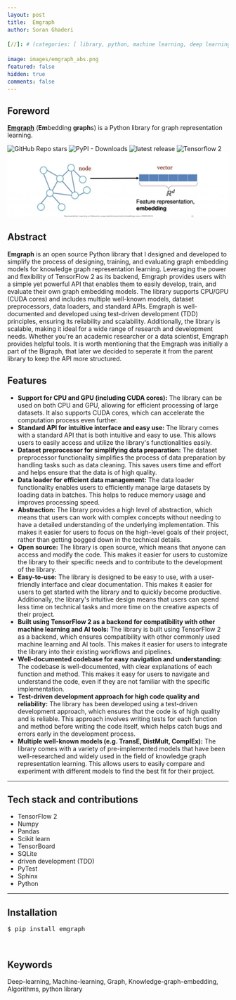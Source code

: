 ```yaml
---
layout: post
title:  Emgraph
author: Soran Ghaderi

[//]: # (categories: [ library, python, machine learning, deep learning, transformers ])

image: images/emgraph_abs.png
featured: false
hidden: true
comments: false
---
```


## Foreword
<b><a target="_blank" href="https://github.com/bi-graph/Emgraph">Emgraph</a></b> (<b>Em</b>bedding <b>graph</b>s) is a Python library for graph representation learning.

<div>
<img alt="GitHub Repo stars" src="https://img.shields.io/github/stars/bi-graph/emgraph?style=social">
<img alt="PyPI - Downloads" src="https://img.shields.io/pypi/dm/emgraph">
<img src="https://img.shields.io/pypi/v/emgraph.svg" alt="latest release" />
<img alt="Tensorflow 2" src="https://img.shields.io/badge/TensorFlow2-%23FF6F00.svg?style=flat&logo=TensorFlow&logoColor=white">
</div>

<div align="center">
<img alt="Emgraph" src="../images/emgraph_abs.png" title="Emgraph">
</div>



[//]: # (Glad to introduce my personal blog. Possibly, I will share what I read daily about deep learning, robotics, neuroscience, mathematics etc.)
  
## Abstract
<b>Emgraph</b> is an open source Python library that I designed and developed to simplify the process of designing, training, 
and evaluating graph embedding models for knowledge graph representation learning. Leveraging the power and flexibility 
of TensorFlow 2 as its backend, Emgraph provides users with a simple yet powerful API that enables them to easily 
develop, train, and evaluate their own graph embedding models. The library supports CPU/GPU (CUDA cores) and includes 
multiple well-known models, dataset preprocessors, data loaders, and standard APIs. Emgraph is well-documented and 
developed using test-driven development (TDD) principles, ensuring its reliability and scalability. Additionally, the 
library is scalable, making it ideal for a wide range of research and development needs. Whether you're an academic 
researcher or a data scientist, Emgraph provides helpful tools.
It is worth mentioning that the Emgraph was initially a part of the Bigraph, that later we decided to seperate it from the parent library to keep the API more structured.

## Features

<ul>
    <li><b>Support for CPU and GPU (including CUDA cores):</b> The library can be used on both CPU and GPU, allowing for efficient processing of large datasets. It also supports CUDA cores, which can accelerate the computation process even further.</li>
    <li><b>Standard API for intuitive interface and easy use:</b> The library comes with a standard API that is both intuitive and easy to use. This allows users to easily access and utilize the library's functionalities easily.</li>
    <li><b>Dataset preprocessor for simplifying data preparation:</b> The dataset preprocessor functionality simplifies the process of data preparation by handling tasks such as data cleaning. This saves users time and effort and helps ensure that the data is of high quality.</li>
    <li><b>Data loader for efficient data management:</b> The data loader functionality enables users to efficiently manage large datasets by loading data in batches. This helps to reduce memory usage and improves processing speed.</li>
    <li><b>Abstraction:</b> The library provides a high level of abstraction, which means that users can work with complex concepts without needing to have a detailed understanding of the underlying implementation. This makes it easier for users to focus on the high-level goals of their project, rather than getting bogged down in the technical details.</li>
    <li><b>Open source:</b> The library is open source, which means that anyone can access and modify the code. This makes it easier for users to customize the library to their specific needs and to contribute to the development of the library.</li>
    <li><b>Easy-to-use:</b> The library is designed to be easy to use, with a user-friendly interface and clear documentation. This makes it easier for users to get started with the library and to quickly become productive. Additionally, the library's intuitive design means that users can spend less time on technical tasks and more time on the creative aspects of their project.</li>
    <li><b>Built using TensorFlow 2 as a backend for compatibility with other machine learning and AI tools:</b> The library is built using TensorFlow 2 as a backend, which ensures compatibility with other commonly used machine learning and AI tools. This makes it easier for users to integrate the library into their existing workflows and pipelines.</li>
    <li><b>Well-documented codebase for easy navigation and understanding:</b> The codebase is well-documented, with clear explanations of each function and method. This makes it easy for users to navigate and understand the code, even if they are not familiar with the specific implementation.</li>
    <li><b>Test-driven development approach for high code quality and reliability:</b> The library has been developed using a test-driven development approach, which ensures that the code is of high quality and is reliable. This approach involves writing tests for each function and method before writing the code itself, which helps catch bugs and errors early in the development process.</li>
    <li><b>Multiple well-known models (e.g. TransE, DistMult, ComplEx):</b> The library comes with a variety of pre-implemented models that have been well-researched and widely used in the field of knowledge graph representation learning. This allows users to easily compare and experiment with different models to find the best fit for their project.</li>

</ul>

-------------

## Tech stack and contributions

<ul>
    <li>TensorFlow 2</li>
    <li>Numpy</li>
    <li>Pandas</li>
    <li>Scikit learn</li>
    <li>TensorBoard</li>
    <li>SQLite</li>
    <li>driven development (TDD)</li>
    <li>PyTest</li>
    <li>Sphinx</li>
    <li>Python</li>

</ul>

-------------


## Installation
<pre>$ pip install emgraph</pre>

<br> 

## Keywords
Deep-learning, Machine-learning, Graph, Knowledge-graph-embedding, Algorithms, python library

[//]: # (I am holding a B.Eng. in computer eng. since 2018 and trying to learn new stuff in the mentioned areas whenever I have free time.)
[//]: # (During the past few years I've been working on different projects both in the industry and opensource.<br>)

[//]: # (<div>)

[//]: # (Some libraries and applications I've been involved in are as follows:)

[//]: # (<h4>Machine learning libraries</h4>)

[//]: # (<ul>)

[//]: # (<li><b>Emgraph</b>: A Python toolkit for knowledge graph embedding.)

[//]: # (<p>It helps the researchers to develop, evaluate, and benchmark their works easily. Currently, there are already a number of models implemented and more will be introduced shortly.)

[//]: # (At this time we're trying to optimize the underlying layers as well as simplifying the APIs even more.</p>)

[//]: # (</li>)

[//]: # (<li><b>Bigraph</b>: Bipartite-network link prediction in Python.</li>)

[//]: # (</ul>)

[//]: # ()
[//]: # (<h4>Applications</h4>)

[//]: # (<ul>)

[//]: # (<li><b>TASE: Telegram Audio Search Engine</b>: A lightning fast audio full-text search engine on top of Telegram</li>)

[//]: # (</ul>)

[//]: # (</div>)

[//]: # (<span class="spoiler">This post will be modified later.</span>)